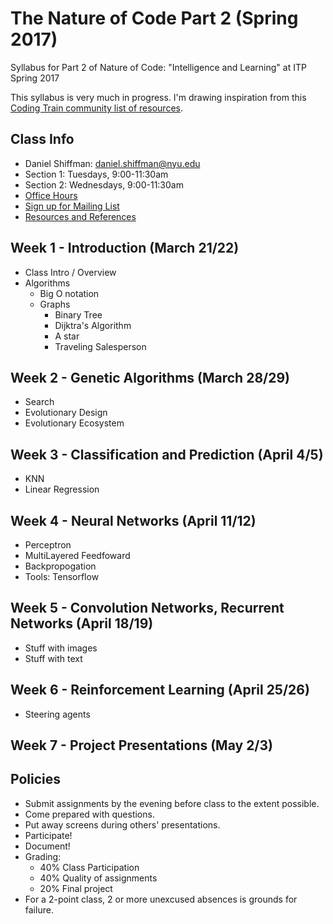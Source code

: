 The Nature of Code Part 2 (Spring 2017)
======================================

Syllabus for Part 2 of Nature of Code: "Intelligence and Learning" at ITP Spring 2017

This syllabus is very much in progress. I'm drawing inspiration from this [Coding Train community list of resources](https://github.com/CodingTrain/Machine-Learning).

Class Info
----------
* Daniel Shiffman: daniel.shiffman@nyu.edu
* Section 1: Tuesdays, 9:00-11:30am
* Section 2: Wednesdays, 9:00-11:30am
* [Office Hours](https://itp.nyu.edu/inwiki/Signup/Shiffman)
* [Sign up for Mailing List](https://groups.google.com/a/itp.nyu.edu/forum/#!forum/natureofcode)
* [Resources and References](https://github.com/shiffman/NOC-S17-2-Intelligence-Learning/wiki/References-Resources)

Week 1 - Introduction (March 21/22)
-------------------------------
* Class Intro / Overview
* Algorithms
  * Big O notation
  * Graphs
     * Binary Tree
     * Dijktra's Algorithm
     * A star
     * Traveling Salesperson

Week 2 - Genetic Algorithms (March 28/29) 
---------------------------
* Search
* Evolutionary Design
* Evolutionary Ecosystem

Week 3 - Classification and Prediction (April 4/5)
-------------------------------
  * KNN
  * Linear Regression

Week 4 - Neural Networks (April 11/12)
------------------------
* Perceptron
* MultiLayered Feedfoward
* Backpropogation
* Tools: Tensorflow

Week 5 - Convolution Networks, Recurrent Networks (April 18/19)
-----------------------------
* Stuff with images
* Stuff with text

Week 6 - Reinforcement Learning (April 25/26)
--------------------------
* Steering agents

Week 7 - Project Presentations (May 2/3)
------------------------------

Policies
-----------------------------------------------
* Submit assignments by the evening before class to the extent possible.
* Come prepared with questions.
* Put away screens during others' presentations.
* Participate!
* Document!
* Grading:
   * 40% Class Participation
   * 40% Quality of assignments
   * 20% Final project
* For a 2-point class, 2 or more unexcused absences is grounds for failure.
